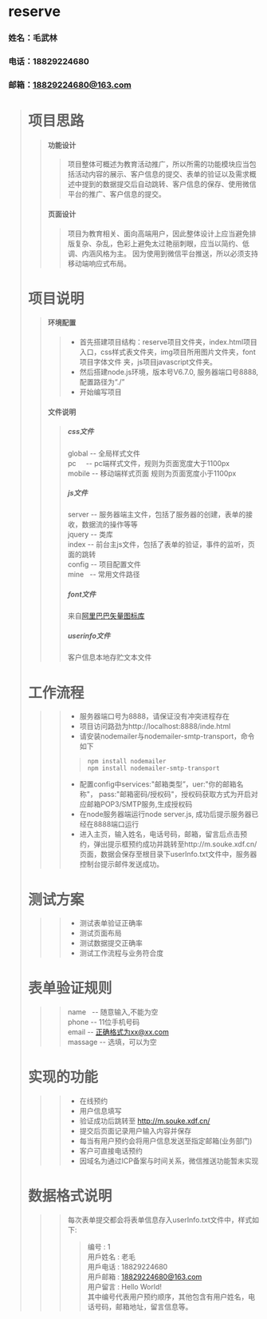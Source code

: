 # reserve
### 姓名：毛武林
### 电话：18829224680
### 邮箱：18829224680@163.com
># 项目思路
>>#### 功能设计
>>>项目整体可概述为教育活动推广，所以所需的功能模块应当包括活动内容的展示、客户信息的提交、表单的验证以及需求概述中提到的数据提交后自动跳转、客户信息的保存、使用微信平台的推广、客户信息的提交。
>>#### 页面设计
>>>项目为教育相关、面向高端用户，因此整体设计上应当避免排版复杂、杂乱，色彩上避免太过艳丽刺眼，应当以简约、低调、内涵风格为主。
>>>因为使用到微信平台推送，所以必须支持移动端响应式布局。
># 项目说明
>>#### 环境配置
>>>* 首先搭建项目结构：reserve项目文件夹，index.html项目入口，css样式表文件夹，img项目所用图片文件夹，font项目字体文件 夹，js项目javascript文件夹。<br>
>>>* 然后搭建node.js环境，版本号V6.7.0, 服务器端口号8888, 配置路径为“./” <br>
>>>* 开始编写项目
>>#### 文件说明
>>>##### css文件
>>>global -- 全局样式文件<br>
>>>pc     -- pc端样式文件，规则为页面宽度大于1100px<br>
>>>mobile -- 移动端样式页面 规则为页面宽度小于1100px
>>>##### js文件
>>>server -- 服务器端主文件，包括了服务器的创建，表单的接收，数据流的操作等等<br>
>>>jquery -- 类库<br>
>>>index  -- 前台主js文件，包括了表单的验证，事件的监听，页面的跳转<br>
>>>config -- 项目配置文件<br>
>>>mine   -- 常用文件路径<br>
>>>##### font文件
>>>来自[阿里巴巴矢量图标库](http://www.iconfont.cn/)
>>>##### userinfo文件
>>>客户信息本地存贮文本文件
># 工作流程
>>>* 服务器端口号为8888，请保证没有冲突进程存在
>>>* 项目访问路劲为http://localhost:8888/inde.html
>>>* 请安装nodemailer与nodemailer-smtp-transport，命令如下<br>
>>>> `npm install nodemailer` <br>
>>>> `npm install nodemailer-smtp-transport` <br>
>>>* 配置config中services:"邮箱类型”，uer:"你的邮箱名称"， pass:"邮箱密码/授权码"，授权码获取方式为开启对应邮箱POP3/SMTP服务,生成授权码
>>>* 在node服务器端运行node server.js, 成功后提示服务器已经在8888端口运行
>>>* 进入主页，输入姓名，电话号码，邮箱，留言后点击预约，弹出提示框预约成功并跳转至http://m.souke.xdf.cn/ 页面，数据会保存至根目录下userInfo.txt文件中，服务器控制台提示邮件发送成功。
># 测试方案
>>>* 测试表单验证正确率
>>>* 测试页面布局
>>>* 测试数据提交正确率
>>>* 测试工作流程与业务符合度
># 表单验证规则
>>> name    -- 随意输入,不能为空<br>
>>> phone   -- 11位手机号码<br>
>>> email   -- 正确格式为xx@xx.com<br>
>>> massage -- 选填，可以为空
># 实现的功能
>>>* 在线预约<br>
>>>* 用户信息填写<br>
>>>* 验证成功后跳转至 http://m.souke.xdf.cn/ <br>
>>>* 提交后页面记录用户输入内容并保存 <br>
>>>* 每当有用户预约会将用户信息发送至指定邮箱(业务部门)<br>
>>>* 客户可直接电话预约<br>
>>>* 因域名为通过ICP备案与时间关系，微信推送功能暂未实现
># 数据格式说明
>>> 每次表单提交都会将表单信息存入userInfo.txt文件中，样式如下:<br>
>>>> 编号     : 1 <br>
>>>> 用戶姓名 : 老毛 <br>
>>>> 用戶电话 : 18829224680 <br>
>>>> 用戶邮箱 : 18829224680@163.com <br>
>>>> 用户留言 : Hello World! <br>
>>> 其中编号代表用户预约顺序，其他包含有用户姓名，电话号码，邮箱地址，留言信息等。
 
